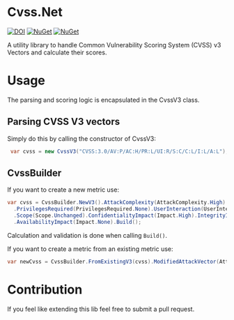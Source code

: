 # Cvss.Net

[![DOI](https://zenodo.org/badge/118878945.svg)](https://zenodo.org/badge/latestdoi/118878945)
[![NuGet](https://img.shields.io/nuget/v/Cvss.Net.svg)](https://www.nuget.org/packages/Cvss.Net/)
[![NuGet](https://img.shields.io/nuget/dt/Cvss.Net.svg)](https://www.nuget.org/packages/Cvss.Net/)

A utility library to handle Common Vulnerability Scoring System (CVSS) v3 Vectors and calculate their scores.

# Usage

The parsing and scoring logic is encapsulated in the CvssV3 class.

## Parsing CVSS V3 vectors

Simply do this by calling the constructor of CvssV3:
```C#
 var cvss = new CvssV3("CVSS:3.0/AV:P/AC:H/PR:L/UI:R/S:C/C:L/I:L/A:L");
```

## CvssBuilder

If you want to create a new metric use:
```C#
var cvss = CvssBuilder.NewV3().AttackComplexity(AttackComplexity.High).AttackVector(AttackVector.Physical)
  .PrivilegesRequired(PrivilegesRequired.None).UserInteraction(UserInteraction.None)
  .Scope(Scope.Unchanged).ConfidentialityImpact(Impact.High).IntegrityImpact(Impact.Low)
  .AvailabilityImpact(Impact.None).Build();
```
Calculation and validation is done when calling `Build()`.

If you want to create a metric from an existing metric use:
```C#
var newCvss = CvssBuilder.FromExistingV3(cvss).ModifiedAttackVector(AttackVector.Local);
```

# Contribution

If you feel like extending this lib feel free to submit a pull request.
